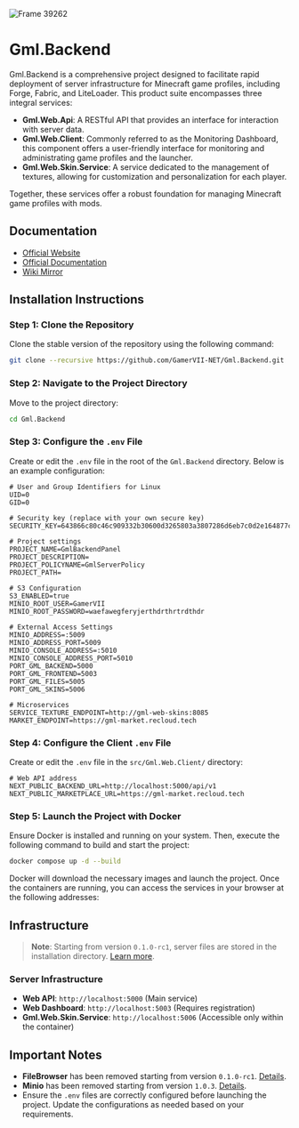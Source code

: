 ![Frame 39262](https://github.com/user-attachments/assets/4ac0a227-a246-474a-8aab-1af34b6f8497)

# Gml.Backend

Gml.Backend is a comprehensive project designed to facilitate rapid deployment of server infrastructure for Minecraft game profiles, including Forge, Fabric, and LiteLoader. This product suite encompasses three integral services:

- **Gml.Web.Api**: A RESTful API that provides an interface for interaction with server data.
- **Gml.Web.Client**: Commonly referred to as the Monitoring Dashboard, this component offers a user-friendly interface for monitoring and administrating game profiles and the launcher.
- **Gml.Web.Skin.Service**: A service dedicated to the management of textures, allowing for customization and personalization for each player.

Together, these services offer a robust foundation for managing Minecraft game profiles with mods.

## Documentation
- [Official Website](https://gml.recloud.tech)
- [Official Documentation](https://wiki.recloud.tech)
- [Wiki Mirror](https://gml-launcher.github.io/Gml.Docs)

## Installation Instructions

### Step 1: Clone the Repository
Clone the stable version of the repository using the following command:

```bash
git clone --recursive https://github.com/GamerVII-NET/Gml.Backend.git
```

### Step 2: Navigate to the Project Directory
Move to the project directory:

```bash
cd Gml.Backend
```

### Step 3: Configure the `.env` File
Create or edit the `.env` file in the root of the `Gml.Backend` directory. Below is an example configuration:

```plaintext
# User and Group Identifiers for Linux
UID=0
GID=0

# Security key (replace with your own secure key)
SECURITY_KEY=643866c80c46c909332b30600d3265803a3807286d6eb7c0d2e164877c809519

# Project settings
PROJECT_NAME=GmlBackendPanel
PROJECT_DESCRIPTION=
PROJECT_POLICYNAME=GmlServerPolicy
PROJECT_PATH=

# S3 Configuration
S3_ENABLED=true
MINIO_ROOT_USER=GamerVII
MINIO_ROOT_PASSWORD=waefawegferyjerthdrthrtrdthdr

# External Access Settings
MINIO_ADDRESS=:5009
MINIO_ADDRESS_PORT=5009
MINIO_CONSOLE_ADDRESS=:5010
MINIO_CONSOLE_ADDRESS_PORT=5010
PORT_GML_BACKEND=5000
PORT_GML_FRONTEND=5003
PORT_GML_FILES=5005
PORT_GML_SKINS=5006

# Microservices
SERVICE_TEXTURE_ENDPOINT=http://gml-web-skins:8085
MARKET_ENDPOINT=https://gml-market.recloud.tech
```

### Step 4: Configure the Client `.env` File
Create or edit the `.env` file in the `src/Gml.Web.Client/` directory:

```plaintext
# Web API address
NEXT_PUBLIC_BACKEND_URL=http://localhost:5000/api/v1
NEXT_PUBLIC_MARKETPLACE_URL=https://gml-market.recloud.tech
```

### Step 5: Launch the Project with Docker
Ensure Docker is installed and running on your system. Then, execute the following command to build and start the project:

```bash
docker compose up -d --build
```

Docker will download the necessary images and launch the project. Once the containers are running, you can access the services in your browser at the following addresses:

## Infrastructure
> **Note**: Starting from version `0.1.0-rc1`, server files are stored in the installation directory. [Learn more](#).

### Server Infrastructure
- **Web API**: `http://localhost:5000` (Main service)
- **Web Dashboard**: `http://localhost:5003` (Requires registration)
- **Gml.Web.Skin.Service**: `http://localhost:5006` (Accessible only within the container)

## Important Notes
- **FileBrowser** has been removed starting from version `0.1.0-rc1`. [Details](#).
- **Minio** has been removed starting from version `1.0.3`. [Details](#).
- Ensure the `.env` files are correctly configured before launching the project. Update the configurations as needed based on your requirements.
